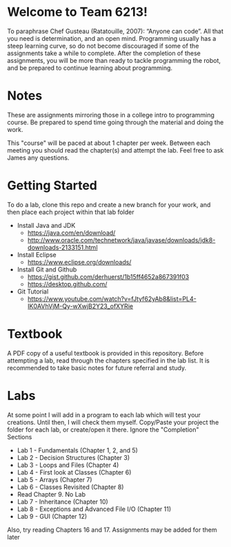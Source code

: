# Welcome to Team 6213!
To paraphrase Chef Gusteau (Ratatouille, 2007): “Anyone can code”. All that you need is determination, and an open mind.
Programming usually has a steep learning curve, so do not become discouraged if some of the assignments take a while to complete.
After the completion of these assignments, you will be more than ready to tackle programming the robot, and be prepared
to continue learning about programming.

# Notes
These are assignments mirroring those in a college intro to programming course.
Be prepared to spend time going through the material and doing the work.

This "course" will be paced at about 1 chapter per week. 
Between each meeting you should read the chapter(s) and attempt the lab.
Feel free to ask James any questions.

# Getting Started
To do a lab, clone this repo and create a new branch for your work, and then place each project within that lab folder
- Install Java and JDK
  * https://java.com/en/download/
  * http://www.oracle.com/technetwork/java/javase/downloads/jdk8-downloads-2133151.html
- Install Eclipse
  * https://www.eclipse.org/downloads/
- Install Git and Github
  * https://gist.github.com/derhuerst/1b15ff4652a867391f03
  * https://desktop.github.com/
- Git Tutorial
  * https://www.youtube.com/watch?v=fJtyf62yAb8&list=PL4-IK0AVhVjM-Qy-wXwjB2Y23_ofXYRie

# Textbook
A PDF copy of a useful textbook is provided in this repository.
Before attempting a lab, read through the chapters specified in the lab list.
It is recommended to take basic notes for future referral and study.

# Labs
At some point I will add in a program to each lab which will test your creations.
Until then, I will check them myself.
Copy/Paste your project the folder for each lab, or create/open it there.
Ignore the "Completion" Sections

- Lab 1 - Fundamentals (Chapter 1, 2, and 5)
- Lab 2 - Decision Structures (Chapter 3)
- Lab 3 - Loops and Files (Chapter 4)
- Lab 4 - First look at Classes (Chapter 6)
- Lab 5 - Arrays (Chapter 7)
- Lab 6 - Classes Revisited (Chapter 8)
- Read Chapter 9. No Lab
- Lab 7 - Inheritance (Chapter 10)
- Lab 8 - Exceptions and Advanced File I/O (Chapter 11)
- Lab 9 - GUI (Chapter 12)

Also, try reading Chapters 16 and 17. Assignments may be added for them later
